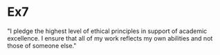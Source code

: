 # Ex7
"I pledge the highest level of ethical principles in support of academic excellence.
I ensure that all of my work reflects my own abilities and not those of someone else."